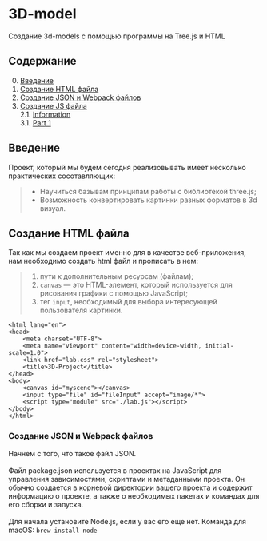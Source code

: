 # 3D-model
Создание 3d-models с помощью программы на Tree.js и HTML
## Содержание

0. [Введение](#chapter-i)
1. [Создание HTML файла](#chapter-i)
2.  [Создание JSON и Webpack файлов](#chapter-iii) 
3. [Создание JS файла](#chapter-ii) <br> 
    2.1. [Information](#information) <br> 
    3.1. [Part 1](#part-1-реализация-функции-библиотеки-s21_matrix_ooph)<br> 
## Введение
Проект, который мы будем сегодня реализовывать имеет несколько практических сосотавляющих:
   > - Научиться базывам принципам работы с библиотекой three.js;
   > - Возможность конвертировать картинки разных форматов в 3d визуал.

## Создание HTML файла
 Так как мы создаем проект именно для в качестве веб-приложения, нам необходимо создать html файл и прописать в нем: 
   > 1) пути к дополнительным ресурсам (файлам);
   > 2) ```canvas``` — это HTML-элемент, который используется для рисования графики с помощью JavaScript; 
   > 3) тег ```input```, необходимый для выбора интересующей пользователя картинки.
 
```<!DOCTYPE html>
<html lang="en">
<head>
    <meta charset="UTF-8">
    <meta name="viewport" content="width=device-width, initial-scale=1.0">
    <link href="lab.css" rel="stylesheet">
    <title>3D-Project</title>
</head>
<body>
    <canvas id="myscene"></canvas>
    <input type="file" id="fileInput" accept="image/*">
    <script type="module" src="./lab.js"></script>
</body>
</html>
```

### Создание JSON и Webpack файлов
Начнем с того, что такое файл JSON. <br><br> 
Файл package.json используется в проектах на JavaScript для управления зависимостями, скриптами и метаданными проекта. Он обычно создается в корневой директории вашего проекта и содержит информацию о проекте, а также о необходимых пакетах и командах для его сборки и запуска.<br><br> 
Для начала установите Node.js, если у вас его еще нет. Команда для macOS:
```brew install node```
